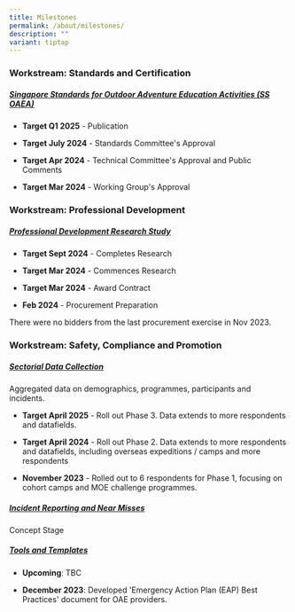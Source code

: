 ```yaml
---
title: Milestones
permalink: /about/milestones/
description: ""
variant: tiptap
---
```

<h3><strong>Workstream: Standards and Certification</strong></h3><h5><em><u>Singapore Standards for Outdoor Adventure Education Activities (</u></em><a href="/resources/singapore-standards/" rel="noopener noreferrer nofollow" target="_blank">SS OAEA</a><em><u>)</u></em></h5><ul data-tight="true" class="tight"><li><p><strong>Target Q1 2025</strong> - Publication</p></li><li><p><strong>Target July 2024</strong> - Standards Committee's Approval</p></li><li><p><strong>Target Apr 2024</strong> - Technical Committee's Approval and Public Comments</p></li><li><p><strong>Target Mar 2024</strong> - Working Group's Approval</p></li></ul><h3><strong>Workstream: Professional Development</strong></h3><h5><em><u>Professional Development Research Study</u></em></h5><ul data-tight="true" class="tight"><li><p><strong>Target Sept 2024</strong> - Completes Research</p></li><li><p><strong>Target Mar 2024</strong> - Commences Research</p></li><li><p><strong>Target Mar 2024</strong> - Award Contract</p></li><li><p><strong>Feb 2024</strong> - Procurement Preparation</p></li></ul><p>There were no bidders from the last procurement exercise in Nov 2023.</p><h3><strong>Workstream: Safety, Compliance and Promotion</strong></h3><h5><em><u>Sectorial Data Collection</u></em></h5><p>Aggregated data on demographics, programmes, participants and incidents.</p><ul data-tight="true" class="tight"><li><p><strong>Target April 2025</strong> - Roll out Phase 3. Data extends to more respondents and datafields.</p></li><li><p><strong>Target April 2024</strong> - Roll out Phase 2. Data extends to more respondents and datafields, including overseas expeditions / camps and more respondents</p></li><li><p><strong>November 2023</strong> - Rolled out to 6 respondents for Phase 1, focusing on cohort camps and MOE challenge programmes.</p></li></ul><h5><em><u>Incident Reporting and Near Misses</u></em></h5><p>Concept Stage</p><h5><em><u>Tools and Templates</u></em></h5><ul data-tight="true" class="tight"><li><p><strong>Upcoming</strong>: TBC</p></li><li><p><strong>December 2023</strong>: Developed 'Emergency Action Plan (EAP) Best Practices' document for OAE providers.</p></li></ul><p></p>